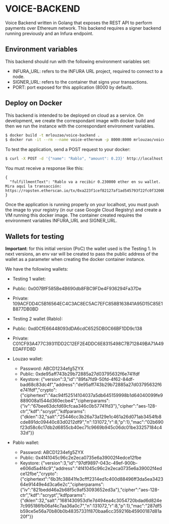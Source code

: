 # VOICE-BACKEND

Voice Backend written in Golang that exposes the REST API to perform payments over Ethereum network.
This backend requires a signer backend running previously and an Infura endpoint.


## Environment variables

This backend should run with the following environment variables set:

* INFURA_URL: refers to the INFURA URL project, required to connect to a node.
* SIGNER_URL: refers to the container that signs your transactions.
* PORT: port exposed for this application (8000 by default).

## Deploy on Docker

This backend is intended to be deployed on cloud as a service. On development, we create the correspondant image with docker build and then we run the instance with the correspondant environment variables.

```bash
$ docker build -t mrlouzao/voice-backend . 
$ docker run -it --rm --name voice-ethereum -p 8000:8000 mrlouzao/voice-backend
```

To test the application, send a POST request to your docker:
```bash
$ curl -X POST -d '{"name": "Rablo", "amount": 0.23}' http://localhost:8000/voice-payment
```

You must receive a response like this:
```
{
  "fulfillmentText": "Rablo va a recibir 0.230000 ether en su wallet. Mira aquí la transacción: https://ropsten.etherscan.io/tx/0xa223f1cef82127af1ad545793f22fc0f3200be78de84dd82428898ea3adab602"
}
```

Once the application is running properly on your localhost, you must push the image to your registry (in our case Google Cloud Registry) and create a VM running this docker image. The container created requires the environment variables INFURA_URL and SIGNER_URL.


## Wallets for testing

**Important**: for this initial version (PoC) the wallet used is the Testing 1. In next versions, an env var will be created to pass the public address of the wallet as a parameter when creating the docker container instance.

We have the following wallets:

- Testing 1 wallet:
 - Public: 0x007BfF585Be4B690db8FBC9FDe4F936294Fa37De
 - Private: 109ACFDD4C5B16564EC4C3AC8EC5AC7EFC858B163841A95D15C85E1B877DB0BD


- Testing 2 wallet (Rablo):
 - Public: 0xd0CfE66448093dDA6cdC6525DB0C66BF1DD9c138
 - Private: C01CF93A477C39311DD2C12EF2E4DDC6E8315498C7B712849BA71A49EDAFFD8D


- Louzao wallet:
  - Password: ABCD1234efg5ZYX
  - Public: 0xde95aff743b29b72885a27d03795632f6e741fdf
  - Keystore: {"version":3,"id":"89fa7fd9-50fd-4f62-84df-bad68c83dc4f","address":"de95aff743b29b72885a27d03795632f6e741fdf","crypto":{"ciphertext":"4ac94f52514104037a5db645159998b1d64040099fe9889008a1544d360ecbe4","cipherparams":{"iv":"67bee63dcfd69cfcaa346c0b57741fd3"},"cipher":"aes-128-ctr","kdf":"scrypt","kdfparams":{"dklen":32,"salt":"25446cc3b26a73a129e1c461a26d071ab3454fb8cde891dc09440c83d0212df9","n":131072,"r":8,"p":1},"mac":"02b690f23d58c6c17db2d6855cb40ec71c9669b945c06dc01be33257184c432d"}}


- Pablo wallet:
  - Password: ABCD1234efg5ZYX
  - Public: 0x4f41045c96c2e2eca0735e6a39002f4edce12fbe
  - Keystore: {"version":3,"id":"97df9897-043c-49ef-900b-e606d5a4f4c9","address":"4f41045c96c2e2eca0735e6a39002f4edce12fbe","crypto":{"ciphertext":"6b3fc38841fe3cfff2314ed1c400d88496ff3da5ea342364e91449e4d3ca6e2c","cipherparams":{"iv":"821bedd46a2b68f5c9af53093652ed3a"},"cipher":"aes-128-ctr","kdf":"scrypt","kdfparams":{"dklen":32,"salt":"1681430953d1e7d494ea4c3054720bdad6d824e7c995186fb06af4c7aa36a0c7","n":131072,"r":8,"p":1},"mac":"287df5b59ce5e56a70b80b0b48357331f870baa6cc359216b45900187d81a20f"}}